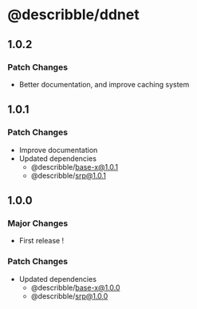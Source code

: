 # @describble/ddnet

## 1.0.2

### Patch Changes

- Better documentation, and improve caching system

## 1.0.1

### Patch Changes

- Improve documentation
- Updated dependencies
  - @describble/base-x@1.0.1
  - @describble/srp@1.0.1

## 1.0.0

### Major Changes

- First release !

### Patch Changes

- Updated dependencies
  - @describble/base-x@1.0.0
  - @describble/srp@1.0.0
